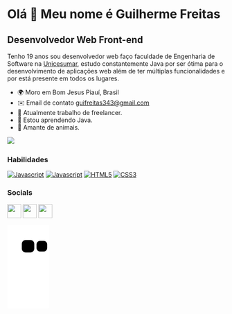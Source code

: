 Olá 👋 Meu nome é Guilherme Freitas
==========================

Desenvolvedor Web Front-end
-----------------------------

Tenho 19 anos sou desenvolvedor web faço faculdade de Engenharia de Software na [Unicesumar](https://www.unicesumar.edu.br/home/), estudo constantemente Java por ser ótima para o desenvolvimento de aplicações web além de ter múltiplas funcionalidades e por está presente em todos os lugares.

* 🌍  Moro em Bom Jesus Piauí, Brasil
* ✉️  Email de contato [guifreitas343@gmail.com](mailto:guifreitas343@gmail.com)
* 🚀  Atualmente trabalho de freelancer.
* 🧠  Estou aprendendo Java.
* 🐾  Amante de animais.

<a href="https://www.github.com/GuiSatierf" target="_blank" rel="noreferrer"><img
src="https://img.shields.io/github/followers/GuiSatierf?logo=github&style=for-the-badge&color=3382ed&labelColor=171717" /></a>

### Habilidades

<p align="left">
<a href="https://developer.mozilla.org/en-US/docs/Web/Java" target="_blank" rel="noreferrer"><img src="https://raw.githubusercontent.com/danielcranney/readme-generator/main/public/icons/skills/java-colored.svg" width="36" height="36" alt="Javascript" /></a>
 <a href="https://developer.mozilla.org/en-US/docs/Web/JavaScript" target="_blank" rel="noreferrer"><img src="https://raw.githubusercontent.com/danielcranne /readme-generator/main/public/icons/skills/javascript-colored.svg" width="36" height="36" alt="Javascript" /></a>
<a href="https://developer.mozilla.org/en-US/docs/Glossary/HTML5" target="_blank" rel="noreferrer"><img src="https://raw.githubusercontent.com/danielcranney/readme-generator/main/public/icons/skills/html5-colored.svg" width="36" height="36" alt="HTML5" /></a>
  <a href="https://www.w3.org/TR/CSS/#css" target="_blank" rel="noreferrer"><img src="https://raw.githubusercontent.com/danielcranney/readme-generator/main/public/icons/skills/css3-colored.svg" width="36" height="36" alt="CSS3" /></a>
</p>

### Socials

<p align="left"> <a href="https://discord.com/users/Gui#1126" target="_blank" rel="noreferrer"><img src="https://raw.githubusercontent.com/danielcranney/readme-generator/main/public/icons/socials/discord.svg" width="32" height="32" /></a> <a href="https://www.github.com/GuiSatierf" target="_blank" rel="noreferrer"><img src="https://raw.githubusercontent.com/danielcranney/readme-generator/main/public/icons/socials/github-dark.svg" width="32" height="32" /></a> <a href="https://www.linkedin.com/in/guilherme-freitas-149b64244/" target="_blank" rel="noreferrer"><img src="https://raw.githubusercontent.com/danielcranney/readme-generator/main/public/icons/socials/linkedin.svg" width="32" height="32" /></a> </p>
  
 ![snake gif](https://github.com/GuiSatierf/GuiSatierf/blob/output/github-contribution-grid-snake.svg)
 
</div>
